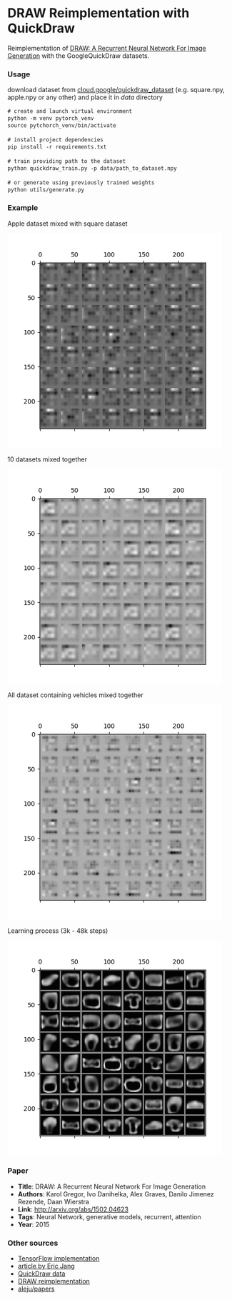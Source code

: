 # DRAW Reimplementation with QuickDraw

Reimplementation of [DRAW: A Recurrent Neural Network For Image Generation](http://arxiv.org/pdf/1502.04623.pdf) with the GoogleQuickDraw datasets. 

### Usage

download dataset from [cloud.google/quickdraw_dataset](https://console.cloud.google.com/storage/browser/quickdraw_dataset/full/numpy_bitmap;tab=objects?prefix=&forceOnObjectsSortingFiltering=false&pageState=("StorageObjectListTable":("f":"%255B%255D")))  (e.g. square.npy, apple.npy or any other) and place it in *data* directory

```
# create and launch virtual environment  
python -m venv pytorch_venv
source pytchorch_venv/bin/activate

# install project dependencies 
pip install -r requirements.txt

# train providing path to the dataset 
python quickdraw_train.py -p data/path_to_dataset.npy

# or generate using previously trained weights 
python utils/generate.py
```

### Example

Apple dataset mixed with square dataset

![AppleSquareQuickDraw](https://raw.githubusercontent.com/bbbrtk/draw-reimplementation/main/image/jablko-kwadrat.gif)

10 datasets mixed together

![DuckFishAppleQuickDraw](https://raw.githubusercontent.com/bbbrtk/draw-reimplementation/main/image/duck-fish-apple.gif)

All dataset containing vehicles mixed together

![VehiclesQuickDraw](https://raw.githubusercontent.com/bbbrtk/draw-reimplementation/main/image/vehicles.gif)

Learning process (3k - 48k steps)

![Learning process](https://raw.githubusercontent.com/bbbrtk/draw-reimplementation/main/image/learning_process.gif)


### Paper

* **Title**: DRAW: A Recurrent Neural Network For Image Generation
* **Authors**: Karol Gregor, Ivo Danihelka, Alex Graves, Danilo Jimenez Rezende, Daan Wierstra
* **Link**: http://arxiv.org/abs/1502.04623
* **Tags**: Neural Network, generative models, recurrent, attention
* **Year**: 2015


### Other sources
  * [TensorFlow implementation](https://github.com/ericjang/draw)
  * [article by Eric Jang](https://blog.evjang.com/2016/06/understanding-and-implementing.html)
  * [QuickDraw data](https://github.com/googlecreativelab/quickdraw-dataset)
  * [DRAW reimplementation](https://github.com/czm0/draw_pytorch)
  * [aleju/papers](https://github.com/aleju/papers/blob/master/neural-nets/DRAW_A_Recurrent_Neural_Network_for_Image_Generation.md)
 
